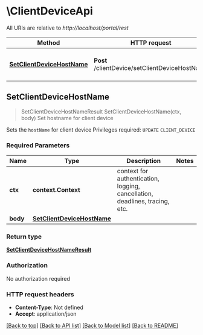 # \ClientDeviceApi

All URIs are relative to *http://localhost/portal/rest*

Method | HTTP request | Description
------------- | ------------- | -------------
[**SetClientDeviceHostName**](ClientDeviceApi.md#SetClientDeviceHostName) | **Post** /clientDevice/setClientDeviceHostName | Set hostname for client device



## SetClientDeviceHostName

> SetClientDeviceHostNameResult SetClientDeviceHostName(ctx, body)
Set hostname for client device

Sets the `hostName` for client device  Privileges required:  `UPDATE` `CLIENT_DEVICE`

### Required Parameters


Name | Type | Description  | Notes
------------- | ------------- | ------------- | -------------
**ctx** | **context.Context** | context for authentication, logging, cancellation, deadlines, tracing, etc.
**body** | [**SetClientDeviceHostName**](SetClientDeviceHostName.md)|  | 

### Return type

[**SetClientDeviceHostNameResult**](set_client_device_host_name_result.md)

### Authorization

No authorization required

### HTTP request headers

- **Content-Type**: Not defined
- **Accept**: application/json

[[Back to top]](#) [[Back to API list]](../README.md#documentation-for-api-endpoints)
[[Back to Model list]](../README.md#documentation-for-models)
[[Back to README]](../README.md)

